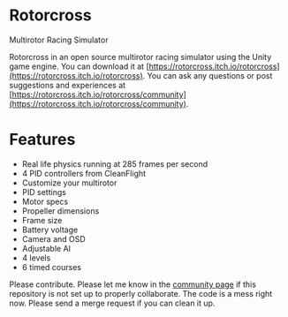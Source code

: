 # Rotorcross
Multirotor Racing Simulator

Rotorcross in an open source multirotor racing simulator using the Unity game engine. You can download it at [https://rotorcross.itch.io/rotorcross](https://rotorcross.itch.io/rotorcross). You can ask any questions or post suggestions and experiences at [https://rotorcross.itch.io/rotorcross/community](https://rotorcross.itch.io/rotorcross/community).

# Features

- Real life physics running at 285 frames per second
- 4 PID controllers from CleanFlight
- Customize your multirotor
 - PID settings
 - Motor specs
 - Propeller dimensions
 - Frame size
 - Battery voltage
 - Camera and OSD
- Adjustable AI
- 4 levels
- 6 timed courses

Please contribute. Please let me know in the [community page](https://rotorcross.itch.io/rotorcross/community) if this repository is not set up to properly collaborate. The code is a mess right now. Please send a merge request if you can clean it up.
